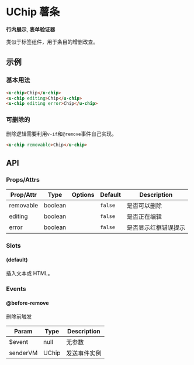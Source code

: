 <!-- 该 README.md 根据 api.yaml 和 docs/*.md 自动生成，为了方便在 GitHub 和 NPM 上查阅。如需修改，请查看源文件 -->

# UChip 薯条

**行内展示**, **表单验证器**

类似于标签组件，用于条目的增删改查。

## 示例
### 基本用法

``` html
<u-chip>Chip</u-chip>
<u-chip editing>Chip</u-chip>
<u-chip editing error>Chip</u-chip>
```

### 可删除的

删除逻辑需要利用`v-if`和`@remove`事件自己实现。

``` html
<u-chip removable>Chip</u-chip>
```

## API
### Props/Attrs

| Prop/Attr | Type | Options | Default | Description |
| --------- | ---- | ------- | ------- | ----------- |
| removable | boolean |  | `false` | 是否可以删除 |
| editing | boolean |  | `false` | 是否正在编辑 |
| error | boolean |  | `false` | 是否显示红框错误提示 |

### Slots

#### (default)

插入文本或 HTML。

### Events

#### @before-remove

删除前触发

| Param | Type | Description |
| ----- | ---- | ----------- |
| $event | null | 无参数 |
| senderVM | UChip | 发送事件实例 |
